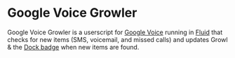 Google Voice Growler
====================

Google Voice Growler is a userscript for [Google Voice](http://google.com/voice) running in
[Fluid](http://fluidapp.com) that checks for new items (SMS, voicemail, and missed calls)
and updates Growl & the [Dock badge](http://www.flickr.com/photos/malabooboo/3724142785/) when new items are found.